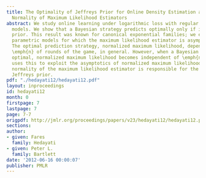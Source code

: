 ```yaml
---
title: The Optimality of Jeffreys Prior for Online Density Estimation and the Asymptotic
  Normality of Maximum Likelihood Estimators
abstract: We study online learning under logarithmic loss with regular parametric
  models. We show that a Bayesian strategy predicts optimally only if it uses Jeffreys
  prior. This result was known for canonical exponential families; we extend it to
  parametric models for which the maximum likelihood estimator is asymptotically normal.
  The optimal prediction strategy, normalized maximum likelihood, depends on the number
  \emph{n} of rounds of the game, in general. However, when a Bayesian strategy is
  optimal, normalized maximum likelihood becomes independent of \emph{n}. Our proof
  uses this to exploit the asymptotics of normalized maximum likelihood. The asymptotic
  normality of the maximum likelihood estimator is responsible for the necessity of
  Jeffreys prior.
pdf: "./hedayati12/hedayati12.pdf"
layout: inproceedings
id: hedayati12
month: 0
firstpage: 7
lastpage: 7
page: 7-7
origpdf: http://jmlr.org/proceedings/papers/v23/hedayati12/hedayati12.pdf
sections: 
author:
- given: Fares
  family: Hedayati
- given: Peter L.
  family: Bartlett
date: '2012-06-16 00:00:07'
publisher: PMLR
---
```

